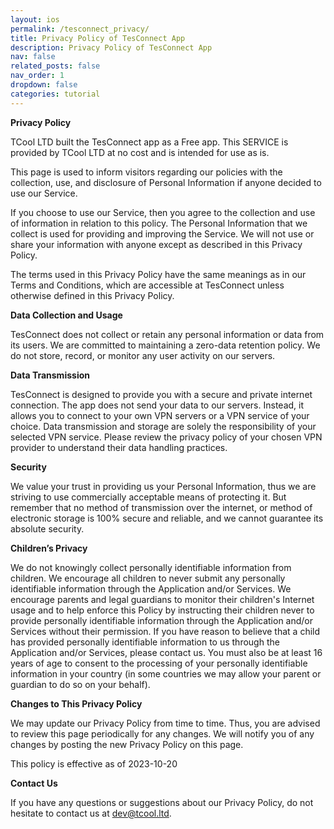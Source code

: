 ```yaml
---
layout: ios
permalink: /tesconnect_privacy/
title: Privacy Policy of TesConnect App
description: Privacy Policy of TesConnect App
nav: false
related_posts: false
nav_order: 1
dropdown: false
categories: tutorial
---
```

<!-- _pages/privacy.md -->

**Privacy Policy**

TCool LTD built the TesConnect app as a Free app. This SERVICE is provided by TCool LTD at no cost and is intended for use as is.

This page is used to inform visitors regarding our policies with the collection, use, and disclosure of Personal Information if anyone decided to use our Service.

If you choose to use our Service, then you agree to the collection and use of information in relation to this policy. The Personal Information that we collect is used for providing and improving the Service. We will not use or share your information with anyone except as described in this Privacy Policy.

The terms used in this Privacy Policy have the same meanings as in our Terms and Conditions, which are accessible at TesConnect unless otherwise defined in this Privacy Policy.

**Data Collection and Usage**

TesConnect does not collect or retain any personal information or data from its users. We are committed to maintaining a zero-data retention policy. We do not store, record, or monitor any user activity on our servers.

**Data Transmission**

TesConnect is designed to provide you with a secure and private internet connection. The app does not send your data to our servers. Instead, it allows you to connect to your own VPN servers or a VPN service of your choice. Data transmission and storage are solely the responsibility of your selected VPN service. Please review the privacy policy of your chosen VPN provider to understand their data handling practices.

**Security**

We value your trust in providing us your Personal Information, thus we are striving to use commercially acceptable means of protecting it. But remember that no method of transmission over the internet, or method of electronic storage is 100% secure and reliable, and we cannot guarantee its absolute security.

**Children’s Privacy**

We do not knowingly collect personally identifiable information from children. We encourage all children to never submit any personally identifiable information through the Application and/or Services. We encourage parents and legal guardians to monitor their children's Internet usage and to help enforce this Policy by instructing their children never to provide personally identifiable information through the Application and/or Services without their permission. If you have reason to believe that a child has provided personally identifiable information to us through the Application and/or Services, please contact us. You must also be at least 16 years of age to consent to the processing of your personally identifiable information in your country (in some countries we may allow your parent or guardian to do so on your behalf).

**Changes to This Privacy Policy**

We may update our Privacy Policy from time to time. Thus, you are advised to review this page periodically for any changes. We will notify you of any changes by posting the new Privacy Policy on this page.

This policy is effective as of 2023-10-20

**Contact Us**

If you have any questions or suggestions about our Privacy Policy, do not hesitate to contact us at dev@tcool.ltd.
